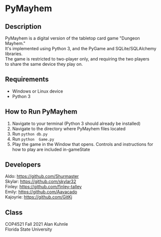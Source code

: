 # PyMayhem

## Description
PyMayhem is a digital version of the tabletop card game "Dungeon Mayhem." \
It's implemented using Python 3, and the PyGame and SQLite/SQLAlchemy libraries. \
The game is restricted to two-player only, and requiring the two players \
to share the same device they play on.

## Requirements
- Windows or Linux device
- Python 3

## How to Run PyMayhem
1. Navigate to your terminal (Python 3 should already be installed)
2. Navigate to the directory where PyMayhem files located
3. Run `python db.py`
4. Run `python  Game.py`
5. Play the game in the Window that opens. Controls and instructions for how to play are included in-gameState

## Developers
Aldo: https://github.com/Shurmaster \
Skylar: https://github.com/skylar32 \
Finley: https://github.com/finley-talley \
Emily: https://github.com/Aavacado \
Kajoyrie: https://github.com/GitKj

## Class
COP4521 Fall 2021 Alan Kuhnle\
Florida State University
